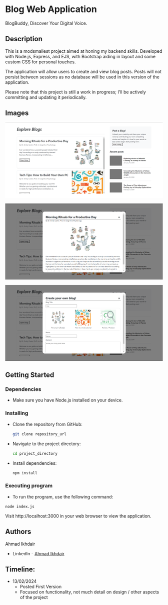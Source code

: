 # Blog Web Application

BlogBuddy, Discover Your Digital Voice.

## Description

This is a modsmallest project aimed at honing my backend skills. Developed with Node.js, Express, and EJS, with Bootstrap aiding in layout and some custom CSS for personal touches. 

The application will allow users to create and view blog posts. Posts will not persist between sessions as no database will be used in this version of the application. 

Please note that this project is still a work in progress; I'll be actively committing and updating it periodically.

## Images

![](/project-screenshots/home.png)

![](/project-screenshots/view.png)

![](/project-screenshots/post.png)

## Getting Started

### Dependencies

* Make sure you have Node.js installed on your device.

### Installing

* Clone the repository from GitHub:

  ```sh
  git clone repository_url
  ```

* Navigate to the project directory:

  ```sh
  cd project_directory
  ```

* Install dependencies:

  ```sh
  npm install
  ```

### Executing program

* To run the program, use the following command:

```
node index.js
```

Visit http://localhost:3000 in your web browser to view the application.

## Authors

Ahmad Ikhdair 
- LinkedIn - [Ahmad Ikhdair](https://www.linkedin.com/in/ahmad-ikhdair/)

## Timeline:

* 13/02/2024
    * Posted First Version
    * Focused on functionality, not much detail on design / other aspects of the project
